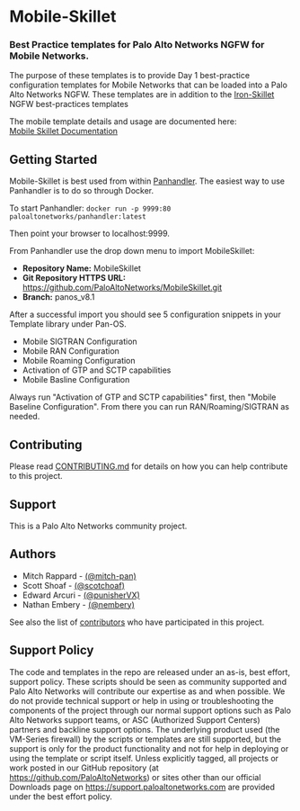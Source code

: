 # Mobile-Skillet

###  Best Practice templates for Palo Alto Networks NGFW for Mobile Networks.
The purpose of these templates is to provide Day 1 best-practice configuration templates for Mobile Networks that can be loaded into a Palo Alto Networks NGFW.
These templates are in addition to the [Iron-Skillet](https://github.com/PaloAltoNetworks/iron-skillet) NGFW best-practices templates

The mobile template details and usage are documented here: <br/>
[Mobile Skillet Documentation](http://github.com/PaloAltoNetworks/mobileskillet)


## Getting Started
Mobile-Skillet is best used from within [Panhandler](https://github.com/PaloAltoNetworks/panhandler).  The easiest way to use Panhandler is to do 
so through Docker.  

To start Panhandler: `docker run -p 9999:80 paloaltonetworks/panhandler:latest`

Then point your browser to localhost:9999.

From Panhandler use the drop down menu to import MobileSkillet:
* <b>Repository Name:</b> MobileSkillet
* <b>Git Repository HTTPS URL:</b> https://github.com/PaloAltoNetworks/MobileSkillet.git
* <b>Branch:</b> panos_v8.1

After a successful import you should see 5 configuration snippets in your Template library under Pan-OS.
* Mobile SIGTRAN Configuration
* Mobile RAN Configuration
* Mobile Roaming Configuration
* Activation of GTP and SCTP capabilities
* Mobile Basline Configuration

Always run "Activation of GTP and SCTP capabilities" first, then "Mobile Baseline Configuration".  From there you can run 
RAN/Roaming/SIGTRAN as needed.

## Contributing
Please read [CONTRIBUTING.md](https://github.com/PaloAltoNetworks/MobileSkillet/CONTRIBUTING.md) for details on how you can help contribute to this project.

## Support
This is a Palo Alto Networks community project.

## Authors

* Mitch Rappard - [(@mitch-pan)](https://github.com/mitch-pan)
* Scott Shoaf - [(@scotchoaf)](https://github.com/scotchoaf)
* Edward Arcuri - [(@punisherVX)](https://github.com/punisherVX)
* Nathan Embery - [(@nembery)](https://github.com/nembery)

See also the list of [contributors](https://github.com/PaloAltoNetworks/mobile-templates/contributors) who have participated in this project.


## Support Policy
The code and templates in the repo are released under an as-is, best effort, support policy. These scripts should be seen as community supported and Palo Alto Networks will contribute our expertise as and when possible. We do not provide technical support or help in using or troubleshooting the components of the project through our normal support options such as Palo Alto Networks support teams, or ASC (Authorized Support Centers) partners and backline support options. The underlying product used (the VM-Series firewall) by the scripts or templates are still supported, but the support is only for the product functionality and not for help in deploying or using the template or script itself. Unless explicitly tagged, all projects or work posted in our GitHub repository (at https://github.com/PaloAltoNetworks) or sites other than our official Downloads page on https://support.paloaltonetworks.com are provided under the best effort policy.
